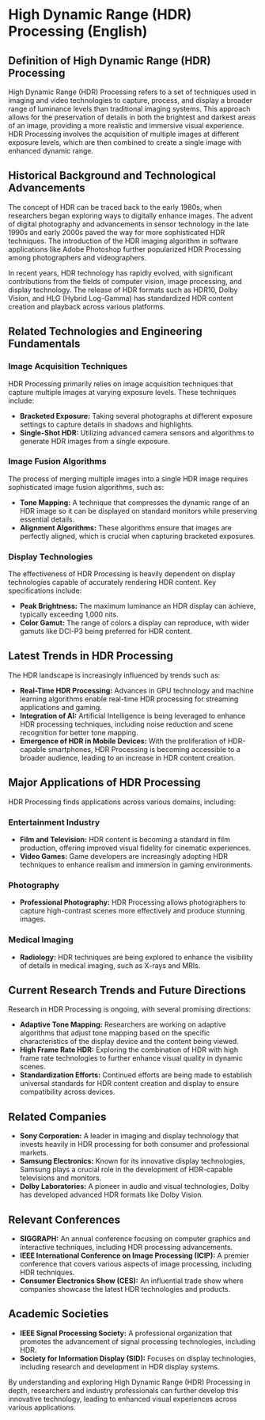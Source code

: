 # High Dynamic Range (HDR) Processing (English)

## Definition of High Dynamic Range (HDR) Processing

High Dynamic Range (HDR) Processing refers to a set of techniques used in imaging and video technologies to capture, process, and display a broader range of luminance levels than traditional imaging systems. This approach allows for the preservation of details in both the brightest and darkest areas of an image, providing a more realistic and immersive visual experience. HDR Processing involves the acquisition of multiple images at different exposure levels, which are then combined to create a single image with enhanced dynamic range.

## Historical Background and Technological Advancements

The concept of HDR can be traced back to the early 1980s, when researchers began exploring ways to digitally enhance images. The advent of digital photography and advancements in sensor technology in the late 1990s and early 2000s paved the way for more sophisticated HDR techniques. The introduction of the HDR imaging algorithm in software applications like Adobe Photoshop further popularized HDR Processing among photographers and videographers.

In recent years, HDR technology has rapidly evolved, with significant contributions from the fields of computer vision, image processing, and display technology. The release of HDR formats such as HDR10, Dolby Vision, and HLG (Hybrid Log-Gamma) has standardized HDR content creation and playback across various platforms.

## Related Technologies and Engineering Fundamentals

### Image Acquisition Techniques

HDR Processing primarily relies on image acquisition techniques that capture multiple images at varying exposure levels. These techniques include:

- **Bracketed Exposure:** Taking several photographs at different exposure settings to capture details in shadows and highlights.
- **Single-Shot HDR:** Utilizing advanced camera sensors and algorithms to generate HDR images from a single exposure.

### Image Fusion Algorithms

The process of merging multiple images into a single HDR image requires sophisticated image fusion algorithms, such as:

- **Tone Mapping:** A technique that compresses the dynamic range of an HDR image so it can be displayed on standard monitors while preserving essential details.
- **Alignment Algorithms:** These algorithms ensure that images are perfectly aligned, which is crucial when capturing bracketed exposures.

### Display Technologies

The effectiveness of HDR Processing is heavily dependent on display technologies capable of accurately rendering HDR content. Key specifications include:

- **Peak Brightness:** The maximum luminance an HDR display can achieve, typically exceeding 1,000 nits.
- **Color Gamut:** The range of colors a display can reproduce, with wider gamuts like DCI-P3 being preferred for HDR content.

## Latest Trends in HDR Processing

The HDR landscape is increasingly influenced by trends such as:

- **Real-Time HDR Processing:** Advances in GPU technology and machine learning algorithms enable real-time HDR processing for streaming applications and gaming.
- **Integration of AI:** Artificial Intelligence is being leveraged to enhance HDR processing techniques, including noise reduction and scene recognition for better tone mapping.
- **Emergence of HDR in Mobile Devices:** With the proliferation of HDR-capable smartphones, HDR Processing is becoming accessible to a broader audience, leading to an increase in HDR content creation.

## Major Applications of HDR Processing

HDR Processing finds applications across various domains, including:

### Entertainment Industry

- **Film and Television:** HDR content is becoming a standard in film production, offering improved visual fidelity for cinematic experiences.
- **Video Games:** Game developers are increasingly adopting HDR techniques to enhance realism and immersion in gaming environments.

### Photography

- **Professional Photography:** HDR Processing allows photographers to capture high-contrast scenes more effectively and produce stunning images.

### Medical Imaging

- **Radiology:** HDR techniques are being explored to enhance the visibility of details in medical imaging, such as X-rays and MRIs.

## Current Research Trends and Future Directions

Research in HDR Processing is ongoing, with several promising directions:

- **Adaptive Tone Mapping:** Researchers are working on adaptive algorithms that adjust tone mapping based on the specific characteristics of the display device and the content being viewed.
- **High Frame Rate HDR:** Exploring the combination of HDR with high frame rate technologies to further enhance visual quality in dynamic scenes.
- **Standardization Efforts:** Continued efforts are being made to establish universal standards for HDR content creation and display to ensure compatibility across devices.

## Related Companies

- **Sony Corporation:** A leader in imaging and display technology that invests heavily in HDR processing for both consumer and professional markets.
- **Samsung Electronics:** Known for its innovative display technologies, Samsung plays a crucial role in the development of HDR-capable televisions and monitors.
- **Dolby Laboratories:** A pioneer in audio and visual technologies, Dolby has developed advanced HDR formats like Dolby Vision.

## Relevant Conferences

- **SIGGRAPH:** An annual conference focusing on computer graphics and interactive techniques, including HDR processing advancements.
- **IEEE International Conference on Image Processing (ICIP):** A premier conference that covers various aspects of image processing, including HDR techniques.
- **Consumer Electronics Show (CES):** An influential trade show where companies showcase the latest HDR technologies and products.

## Academic Societies

- **IEEE Signal Processing Society:** A professional organization that promotes the advancement of signal processing technologies, including HDR.
- **Society for Information Display (SID):** Focuses on display technologies, including research and development in HDR display systems.

By understanding and exploring High Dynamic Range (HDR) Processing in depth, researchers and industry professionals can further develop this innovative technology, leading to enhanced visual experiences across various applications.